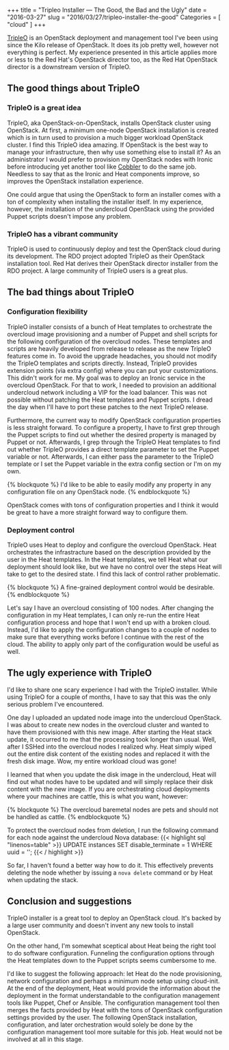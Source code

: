 +++
title = "Tripleo Installer — The Good, the Bad and the Ugly"
date = "2016-03-27"
slug = "2016/03/27/tripleo-installer-the-good"
Categories = [ "cloud" ]
+++

[TripleO](https://wiki.openstack.org/wiki/TripleO) is an OpenStack deployment and management tool I've been using since the Kilo release of OpenStack. It does its job pretty well, however not everything is perfect. My experience presented in this article applies more or less to the Red Hat's OpenStack director too, as the Red Hat OpenStack director is a downstream version of TripleO.

<!--more-->

## The good things about TripleO

### TripleO is a great idea

TripleO, aka OpenStack-on-OpenStack, installs OpenStack cluster using OpenStack. At first, a minimum one-node OpenStack installation is created which is in turn used to provision a much bigger workload OpenStack cluster. I find this TripleO idea amazing. If OpenStack is the best way to manage your infrastructure, then why use something else to install it? As an administrator I would prefer to provision my OpenStack nodes with Ironic before introducing yet another tool like [Cobbler](http://cobbler.github.io/) to do the same job. Needless to say that as the Ironic and Heat components improve, so improves the OpenStack installation experience.

One could argue that using the OpenStack to form an installer comes with a ton of complexity when installing the installer itself. In my experience, however, the installation of the undercloud OpenStack using the provided Puppet scripts doesn't impose any problem.

### TripleO has a vibrant community

TripleO is used to continuously deploy and test the OpenStack cloud during its development. The RDO project adopted TripleO as their OpenStack installation tool. Red Hat derives their OpenStack director installer from the RDO project. A large community of TripleO users is a great plus.

## The bad things about TripleO

### Configuration flexibility

TripleO installer consists of a bunch of Heat templates to orchestrate the overcloud image provisioning and a number of Puppet and shell scripts for the following configuration of the overcloud nodes. These templates and scripts are heavily developed from release to release as the new TripleO features come in. To avoid the upgrade headaches, you should not modify the TripleO templates and scripts directly. Instead, TripleO provides extension points (via extra config) where you can put your customizations. This didn't work for me. My goal was to deploy an Ironic service in the overcloud OpenStack. For that to work, I needed to provision an additional undercloud network including a VIP for the load balancer. This was not possible without patching the Heat templates and Puppet scripts. I dread the day when I'll have to port these patches to the next TripleO release.

Furthermore, the current way to modify OpenStack configuration properties is less straight forward. To configure a property, I have to first grep through the Puppet scripts to find out whether the desired property is managed by Puppet or not. Afterwards, I grep through the TripleO Heat templates to find out whether TripleO provides a direct template parameter to set the Puppet variable or not. Afterwards, I can either pass the parameter to the TripleO template or I set the Puppet variable in the extra config section or I'm on my own.

{% blockquote %}
I'd like to be able to easily modify any property in any configuration file on any OpenStack node.
{% endblockquote %}

OpenStack comes with tons of configuration properties and I think it would be great to have a more straight forward way to configure them.

### Deployment control

TripleO uses Heat to deploy and configure the overcloud OpenStack. Heat orchestrates the infrastracture based on the description provided by the user in the Heat templates. In the Heat templates, we tell Heat what our deployment should look like, but we have no control over the steps Heat will take to get to the desired state. I find this lack of control rather problematic.

{% blockquote %}
A fine-grained deployment control would be desirable.
{% endblockquote %}

Let's say I have an overcloud consisting of 100 nodes. After changing the configuration in my Heat templates, I can only re-run the entire Heat configuration process and hope that I won't end up with a broken cloud. Instead, I'd like to apply the configuration changes to a couple of nodes to make sure that everything works before I continue with the rest of the cloud. The ability to apply only part of the configuration would be useful as well.

## The ugly experience with TripleO

I'd like to share one scary experience I had with the TripleO installer. While using TripleO for a couple of months, I have to say that this was the only serious problem I've encountered.

One day I uploaded an updated node image into the undercloud OpenStack. I was about to create new nodes in the overcloud cluster and wanted to have them provisioned with this new image. After starting the Heat stack update, it occurred to me that the processing took longer than usual. Well, after I SSHed into the overcloud nodes I realized why. Heat simply wiped out the entire disk content of the existing nodes and replaced it with the fresh disk image. Wow, my entire workload cloud was gone!

I learned that when you update the disk image in the undercloud, Heat will find out what nodes have to be updated and will simply replace their disk content with the new image. If you are orchestrating cloud deployments where your machines are cattle, this is what you want, however:

{% blockquote %}
The overcloud baremetal nodes are pets and should not be handled as cattle.
{% endblockquote %}

To protect the overcloud nodes from deletion, I run the following command for each node against the undercloud Nova database:
{{< highlight sql "linenos=table" >}}
UPDATE instances SET disable_terminate = 1 WHERE uuid = '<uuid of the overcloud instance>';
{{< / highlight >}}

So far, I haven't found a better way how to do it. This effectively prevents deleting the node whether by issuing a `nova delete` command or by Heat when updating the stack.

## Conclusion and suggestions

TripleO installer is a great tool to deploy an OpenStack cloud. It's backed by a large user community and doesn't invent any new tools to install OpenStack.

On the other hand, I'm somewhat sceptical about Heat being the right tool to do software configuration. Funneling the configuration options through the Heat templates down to the Puppet scripts seems cumbersome to me.

I'd like to suggest the following approach: let Heat do the node provisioning, network configuration and perhaps a minimum node setup using cloud-init. At the end of the deployment, Heat would provide the information about the deployment in the format understandable to the configuration management tools like Puppet, Chef or Ansible. The configuration management tool then merges the facts provided by Heat with the tons of OpenStack configuration settings provided by the user. The following OpenStack installation, configuration, and later orchestration would solely be done by the configuration management tool more suitable for this job. Heat would not be involved at all in this stage.
